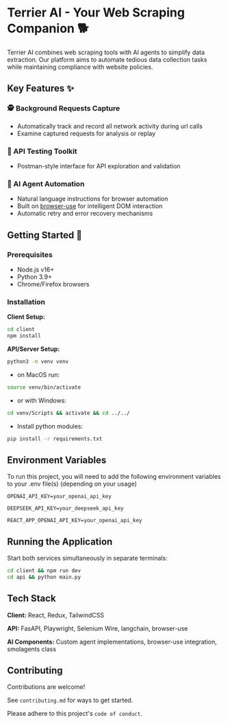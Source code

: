 # Terrier AI - Your Web Scraping Companion 🐕

Terrier AI combines web scraping tools with AI agents to simplify data extraction. Our platform aims to automate tedious data collection tasks while maintaining compliance with website policies.

## Key Features ✨

### 🕵️ Background Requests Capture
- Automatically track and record all network activity during url calls
- Examine captured requests for analysis or replay

### 🔧 API Testing Toolkit
- Postman-style interface for API exploration and validation

### 🤖 AI Agent Automation
- Natural language instructions for browser automation
- Built on [browser-use](https://browser-use.com/) for intelligent DOM interaction
- Automatic retry and error recovery mechanisms

## Getting Started 🚀

### Prerequisites
- Node.js v16+
- Python 3.9+
- Chrome/Firefox browsers

### Installation

**Client Setup:**
```bash
cd client
npm install
```
**API/Server Setup:**
```bash
python3 -m venv venv
```
- on MacOS run:
```bash
source venv/bin/activate
```

- or with Windows:
```bash
cd venv/Scripts && activate && cd ../../
```

- Install python modules:
```bash
pip install -r requirements.txt
```


## Environment Variables

To run this project, you will need to add the following environment variables to your .env file(s) (depending on your usage)

`OPENAI_API_KEY=your_openai_api_key`

`DEEPSEEK_API_KEY=your_deepseek_api_key`

`REACT_APP_OPENAI_API_KEY=your_openai_api_key`

## Running the Application
Start both services simultaneously in separate terminals:
```bash
cd client && npm run dev
cd api && python main.py
```

## Tech Stack

**Client:** React, Redux, TailwindCSS

**API:** FasAPI, Playwright, Selenium Wire, langchain, browser-use

**AI Components:** Custom agent implementations, browser-use integration, smolagents class


## Contributing

Contributions are welcome!

See `contributing.md` for ways to get started.

Please adhere to this project's `code of conduct`.


